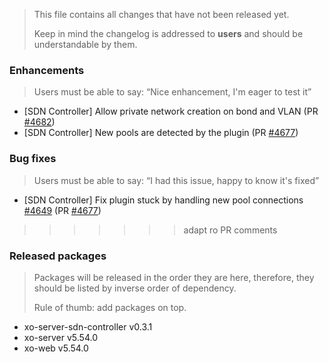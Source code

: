 > This file contains all changes that have not been released yet.
>
> Keep in mind the changelog is addressed to **users** and should be
> understandable by them.

### Enhancements

> Users must be able to say: “Nice enhancement, I'm eager to test it”

- [SDN Controller] Allow private network creation on bond and VLAN (PR [#4682](https://github.com/vatesfr/xen-orchestra/pull/4682))
- [SDN Controller] New pools are detected by the plugin (PR [#4677](https://github.com/vatesfr/xen-orchestra/pull/4677))

### Bug fixes

> Users must be able to say: “I had this issue, happy to know it's fixed”

- [SDN Controller] Fix plugin stuck by handling new pool connections [#4649](https://github.com/vatesfr/xen-orchestra/issues/4649) (PR [#4677](https://github.com/vatesfr/xen-orchestra/pull/4677))

>>>>>>> adapt ro PR comments
### Released packages

> Packages will be released in the order they are here, therefore, they should
> be listed by inverse order of dependency.
>
> Rule of thumb: add packages on top.

- xo-server-sdn-controller v0.3.1
- xo-server v5.54.0
- xo-web v5.54.0
